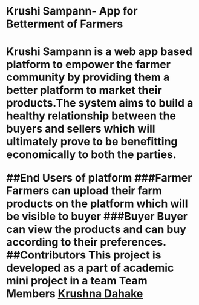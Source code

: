 <h1>Krushi Sampann- App for Betterment of Farmers<h1>
Krushi Sampann is a web app based platform to empower the farmer community by providing them a better platform to market their products.The system aims to build a healthy relationship between the buyers and sellers which will ultimately prove to be benefitting economically to both the parties.

##End Users of platform
###Farmer
Farmers can upload their farm products on the platform which will be visible to buyer
###Buyer
Buyer can view the products and can buy according to their preferences.
##Contributors
This project is developed as a part of academic mini project in a team
**Team Members**
[Krushna Dahake](https://github.com/krish10k)
